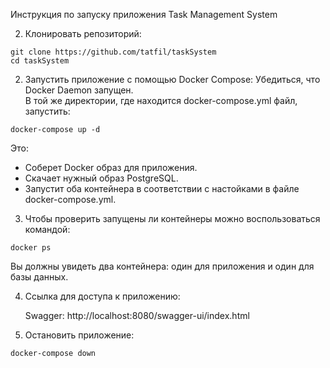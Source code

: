 Инструкция по запуску приложения Task Management System

2. Клонировать репозиторий:
```
git clone https://github.com/tatfil/taskSystem
cd taskSystem
```

2. Запустить приложение с помощью Docker Compose:
   Убедиться, что Docker Daemon запущен.  
В той же директории, где находится docker-compose.yml файл, запустить:
```
docker-compose up -d
```
Это:

- Соберет Docker образ для приложения.
- Скачает нужный образ PostgreSQL.
- Запустит оба контейнера в соответствии с настойками в файле docker-compose.yml.


3. Чтобы проверить запущены ли контейнеры можно воспользоваться командой:
```
docker ps
```
Вы должны увидеть два контейнера: один для приложения и один для базы данных.

4. Ссылка для доступа к приложению:

   Swagger: http://localhost:8080/swagger-ui/index.html


5. Остановить приложение:
```
docker-compose down
```